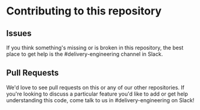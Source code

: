 # Contributing to this repository

## Issues
If you think something's missing or is broken in this repository, the best place to get help is the #delivery-engineering
channel in Slack.

## Pull Requests
We'd love to see pull requests on this or any of our other repositories.
If you're looking to discuss a particular feature you'd like to add or get help understanding this code, come talk to us
in #delivery-engineering on Slack!
